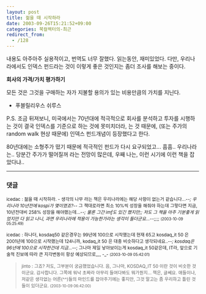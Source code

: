 ```yaml
---
layout: post
title: 젊을 때 시작하라
date: 2003-09-26T15:21:52+09:00
categories: 북컬렉터의-최근
redirect_from:
  - /128
---
```


내용도 아주아주 실용적이고, 번역도 너무 잘했다. 읽는동안, 재미있었다. 다만, 우리나라에서도 인덱스 펀드라는 것이 이렇게 좋은 것인지는 좀더 조사를 해보는 중이다.

<B>회사의 가격/가치 평가하기</B>

모든 것은 그것을 구매하는 자가 지불할 용의가 있는 비용만큼의 가치를 지닌다.

- 푸블릴리우스 쉬루스

P.S. 조금 뒤져보니, 미국에서는 70년대에 적극적으로 회사를 분석하고 투자를 시행하는 것이 결국 인덱스를 기준으로 하는 것에 못미치더라, 는 것 때문에, (또는 주가의 random walk 현상 때문에) 인덱스 펀드개념이 등장했다고 한다.

80년대에는 소형주가 떴기 때문에 적극적인 펀드가 다시 요구되었고... 흠흠.. 우리나라는.. 당분간 주가가 떨어질꺼 라는 전망이 많은데, 우째 나는, 이런 시기에 이런 책을 잡았다냐..

* * *

### 댓글



<!--- cmt:264 --->
<!--- mail: --->
<!--- parent:0 --->

<small>icedac : 젊을 때 시작하라. - 생각의 나무  라는 책은 우리나라에는 해당 사항이 없는거 같습니다...-_-; 우리나라 10년전에 kospi가 몇이였죠?-_-   그 책대로라면 최소 10%씩 성장을 해줘야 하는데 그렇다면 지금, 10년전대비 258% 성장을 해야했는데...-_-; 물론 그간 imf도 있긴 했지만;;  저도 그 책을 아주 기분좋게 읽었지만 다 읽고 나니, 과연 우리나라에 적용이 가능한가라는 생각이 들더군요...-_-;;;; <small>(2003-10-09 05:25:49)</small></small>


<!--- cmt:265 --->
<!--- mail: --->
<!--- parent:0 --->

<small>icedac : 하나더, kosdaq50 같은경우는 99년에 100으로 시작했는데 현재 65고 kosdaq_it 50 은 2001년에 100으로 시작했는데 124니까, kodaq_it 50 은 대충 비슷하다고 생각되네요..-_-; kosdaq은 96년에 100으로 시작한건데 지금...-_-;   그나마 제일 낳아보이는게 kosdaq_it 50같은데, IT라, 앞으로 기술적 진보에 따라 큰 지각변동이 항상 예상되므로,,,, -_- <small>(2003-10-09 05:42:01)</small></small>


<!--- cmt:266 --->
<!--- mail: --->
<!--- parent:0 --->

> <small>jinto : 그죠? 저도, 그부분이 궁금했었습니다. 음, 그나마, KOSDAQ_IT 50 이란 것이 비슷한 것이군요. 감사합니다. 그쪽에 워낙 초짜라 아무리 들여다봐도 뭐가뭔지...  책은, 글쎄요. 애들이나, 저같은 생각없는 어른(^^)들의 마인드를 잡아주기에는 좋지만, 그것 말고는 좀 우리하고 틀린 것들이 있더군요. <small>(2003-10-09 06:42:00)</small></small>

